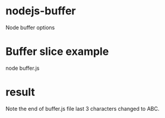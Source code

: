 # nodejs-buffer
Node buffer options
# Buffer slice example
node buffer.js
# result
Note the end of buffer.js file last 3 characters changed to ABC.

